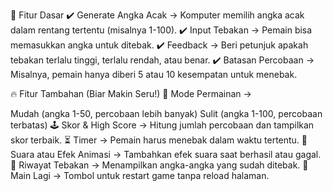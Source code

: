 🔹 Fitur Dasar
✔️ Generate Angka Acak → Komputer memilih angka acak dalam rentang tertentu (misalnya 1-100).
✔️ Input Tebakan → Pemain bisa memasukkan angka untuk ditebak.
✔️ Feedback → Beri petunjuk apakah tebakan terlalu tinggi, terlalu rendah, atau benar.
✔️ Batasan Percobaan → Misalnya, pemain hanya diberi 5 atau 10 kesempatan untuk menebak.

🔥 Fitur Tambahan (Biar Makin Seru!)
🎯 Mode Permainan →

Mudah (angka 1-50, percobaan lebih banyak)
Sulit (angka 1-100, percobaan terbatas)
🕹️ Skor & High Score → Hitung jumlah percobaan dan tampilkan skor terbaik.
⏳ Timer → Pemain harus menebak dalam waktu tertentu.
📢 Suara atau Efek Animasi → Tambahkan efek suara saat berhasil atau gagal.
📜 Riwayat Tebakan → Menampilkan angka-angka yang sudah ditebak.
🔄 Main Lagi → Tombol untuk restart game tanpa reload halaman.
